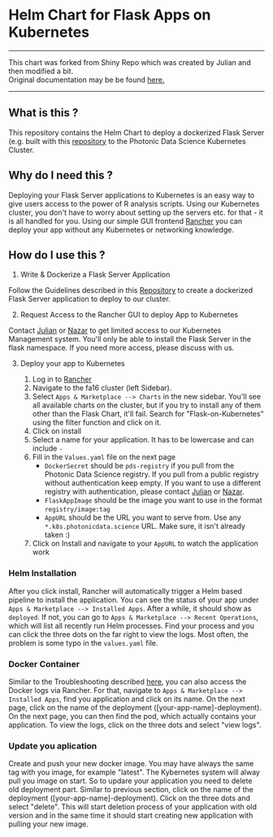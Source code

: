 # Helm Chart for Flask Apps on Kubernetes

--- 
This chart was forked from Shiny Repo which was created by Julian and then modified a bit.    
Original documentation may be be found [here.](https://git.photonicdata.science/shiny-on-k8s/helm-chart)

--- 
## What is this ?

This repository contains the Helm Chart to deploy a dockerized Flask Server (e.g. built with this [repository](https://git.photonicdata.science/flask-on-kubernetes/docker-template) to the Photonic Data Science Kubernetes Cluster.

## Why do I need this ?

Deploying your Flask Server applications to Kubernetes is an easy way to give users access to the power of R analysis scripts. Using our Kubernetes cluster, you don't have to worry about setting up the servers etc. for that - it is all handled for you. Using our simple GUI frontend [Rancher](https://rancher.k8s.photonicdata.science) you can deploy your app without any Kubernetes or networking knowledge.

## How do I use this ?

1. Write & Dockerize a Flask Server Application

Follow the Guidelines described in this [Repository](https://git.photonicdata.science/flask-on-kubernetes/docker-template) to create a dockerized Flask Server application to deploy to our cluster.

2. Request Access to the Rancher GUI to deploy App to Kubernetes

Contact [Julian](mailto:julian.hniopek@uni-jena.de) or [Nazar](mailto:nazar.stefaniuk@uni-jena.de) to get limited access to our Kubernetes Management system. You'll only be able to install the Flask Server in the flask namespace. If you need more access, please discuss with us.

3. Deploy your app to Kubernetes

    1. Log in to [Rancher](https://rancher.k8s.photonicdata.science)
    2. Navigate to the fa16 cluster (left Sidebar).
    3. Select `Apps & Marketplace --> Charts` in the new sidebar. You'll see all available charts on the cluster, but if you try to install any of them other than the Flask Chart, it'll fail. Search for "Flask-on-Kubernetes" using the filter function and click on it. 
    4. Click on install
    5. Select a name for your application. It has to be lowercase and can include `-`
    6. Fill in the `Values.yaml` file on the next page
        * `DockerSecret` should be `pds-registry` if you pull from the Photonic Data Science registry. If you pull from a public registry without authentication keep empty. If you want to use a different registry with authentication, please contact [Julian](mailto:julian.hniopek@uni-jena.de) or [Nazar](mailto:nazar.stefaniuk@uni-jena.de).
        * `FlaskAppImage` should be the image you want to use in the format `registry/image:tag`
        * `AppURL` should be the URL you want to serve from. Use any `*.k8s.photonicdata.science` URL. Make sure, it isn't already taken :)
    7. Click on Install and navigate to your `AppURL` to watch the application work

### Helm Installation

After you click install, Rancher will automatically trigger a Helm based pipeline to install the application. You can see the status of your app under `Apps & Marketplace --> Installed Apps`. After a while, it should show as `deployed`. If not, you can go to `Apps & Marketplace --> Recent Operations`, which will list all recently run Helm processes. Find your process and you can click the three dots on the far right to view the logs. Most often, the problem is some typo in the `values.yaml` file.

### Docker Container

Similar to the Troubleshooting described [here](https://git.photonicdata.science/flask-on-kubernetes/docker-template), you can also access the Docker logs via Rancher. For that, navigate to `Apps & Marketplace --> Installed Apps`, find you application and click on its name. On the next page, click on the name of the deployment ([your-app-name]-deployment). On the next page, you can then find the pod, which actually contains your application. To view the logs, click on the three dots and select "view logs".

### Update you aplication
Create and push your new docker image. You may have always the same tag with you image, for example "latest". 
The Kybernetes system will alway pull you image on start. So to updare your application you need to delete old deployment part. 
Similar to previous section, click on the name of the deployment ([your-app-name]-deployment). Click on the three dots and select "delete". 
This will start deletion process of your application with old version and in the same time it should start creating new application with pulling your new image. 
